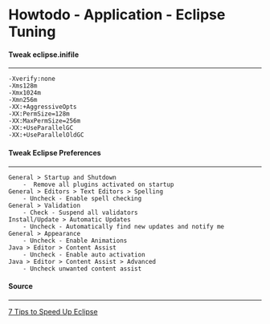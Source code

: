Howtodo - Application - Eclipse Tuning
======================================

#### Tweak eclipse.inifile
----

	-Xverify:none
	-Xms128m
	-Xmx1024m
	-Xmn256m
	-XX:+AggressiveOpts
	-XX:PermSize=128m
	-XX:MaxPermSize=256m
	-XX:+UseParallelGC
	-XX:+UseParallelOldGC


#### Tweak Eclipse Preferences
----

	General > Startup and Shutdown
		-  Remove all plugins activated on startup
	General > Editors > Text Editors > Spelling 
		- Uncheck - Enable spell checking
	General > Validation
		- Check - Suspend all validators
	Install/Update > Automatic Updates
		- Uncheck - Automatically find new updates and notify me
	General > Appearance
		- Uncheck - Enable Animations
	Java > Editor > Content Assist 
		- Uncheck - Enable auto activation
	Java > Editor > Content Assist > Advanced
	 	- Uncheck unwanted content assist
  


#### Source
----
[7 Tips to Speed Up Eclipse](http://www.nicolasbize.com/blog/7-tips-to-speed-up-eclipse/)

